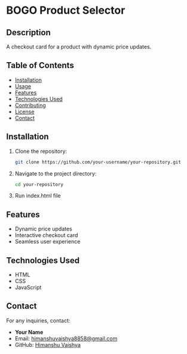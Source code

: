 # BOGO Product Selector



## Description
A checkout card for a product with dynamic price updates.

## Table of Contents
- [Installation](#installation)
- [Usage](#usage)
- [Features](#features)
- [Technologies Used](#technologies-used)
- [Contributing](#contributing)
- [License](#license)
- [Contact](#contact)

## Installation
1. Clone the repository:
   ```bash
   git clone https://github.com/your-username/your-repository.git
   ```
2. Navigate to the project directory:
   ```bash
   cd your-repository
   ```
3. Run index.html file


## Features
- Dynamic price updates
- Interactive checkout card
- Seamless user experience

## Technologies Used
- HTML
- CSS
- JavaScript

## Contact
For any inquiries, contact:
- **Your Name**
- Email: himanshuvaishya8858@gmail.com
- GitHub: [Himanshu Vaishya](https://github.com/himanshu2009)



